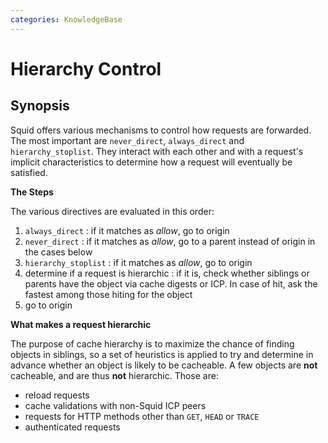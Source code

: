 ```yaml
---
categories: KnowledgeBase
---
```

# Hierarchy Control

## Synopsis

Squid offers various mechanisms to control how requests are forwarded.
The most important are `never_direct`, `always_direct` and
`hierarchy_stoplist`. They interact with each other and with a request's
implicit characteristics to determine how a request will eventually be
satisfied.

**The Steps**

The various directives are evaluated in this order:

1. `always_direct`
:     if it matches as *allow*, go to origin
1. `never_direct`
:     if it matches as *allow*, go to a parent instead of origin in
        the cases below
1. `hierarchy_stoplist`
:     if it matches as *allow*, go to origin
1. determine if a request is hierarchic
:     if it is, check whether siblings or parents have the object via
      cache digests or ICP. In case of hit, ask the fastest among
      those hiting for the object
1. go to origin

**What makes a request hierarchic**

The purpose of cache hierarchy is to maximize the chance of finding
objects in siblings, so a set of heuristics is applied to try and
determine in advance whether an object is likely to be cacheable. A few
objects are **not** cacheable, and are thus **not** hierarchic. Those
are:

  - reload requests
  - cache validations with non-Squid ICP peers
  - requests for HTTP methods other than `GET`, `HEAD` or `TRACE`
  - authenticated requests
